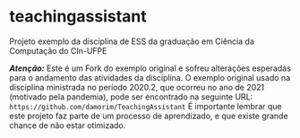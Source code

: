 # teachingassistant
Projeto exemplo da disciplina de ESS da graduação em Ciência da Computação do CIn-UFPE

***Atenção:***
Este é um Fork do exemplo original e sofreu alterações esperadas para o andamento das atividades da disciplina.
O exemplo original usado na disciplina ministrada no período 2020.2, que ocorreu no ano de 2021 (motivado pela pandemia),
pode ser encontrado na seguinte URL:
`https://github.com/damorim/TeachingAssistant`
É importante lembrar que este projeto faz parte de um processo de aprendizado, e que existe grande chance de não estar otimizado.
